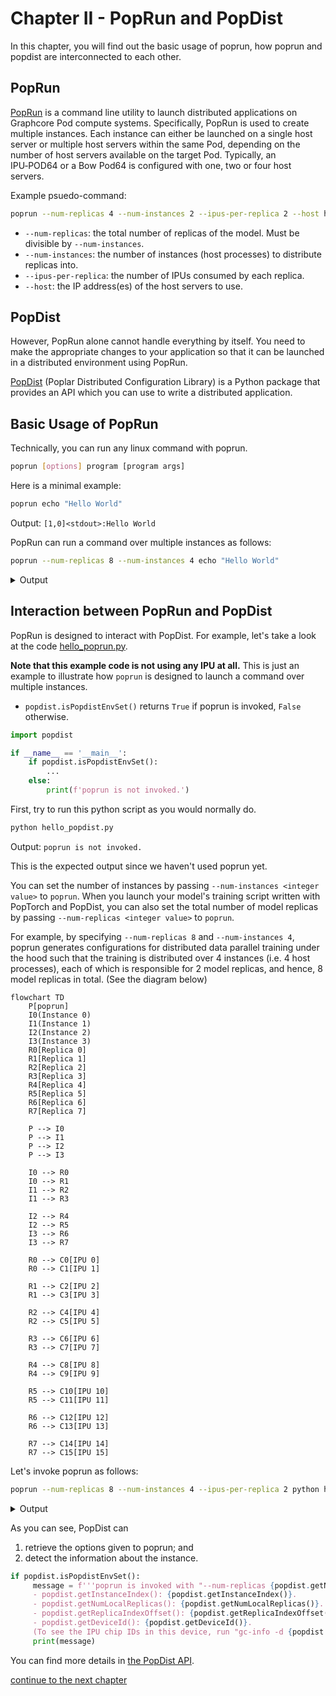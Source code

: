 # Chapter II - PopRun and PopDist
In this chapter, you will find out the basic usage of poprun, how poprun and popdist are interconnected to each other.

## PopRun
[PopRun](https://docs.graphcore.ai/projects/poprun-user-guide/en/latest/introduction.html#introduction) is a command line utility to launch distributed applications on Graphcore Pod compute systems.
Specifically, PopRun is used to create multiple instances.
Each instance can either be launched on a single host server or multiple host servers within the same Pod,
depending on the number of host servers available on the target Pod. Typically, an IPU‑POD64 or a Bow Pod64
is configured with one, two or four host servers.

Example psuedo-command:
```bash
poprun --num-replicas 4 --num-instances 2 --ipus-per-replica 2 --host host1,host2 python main.py ...
```

* `--num-replicas`: the total number of replicas of the model. Must be divisible by `--num-instances`.
* `--num-instances`: the number of instances (host processes) to distribute replicas into.
* `--ipus-per-replica`: the number of IPUs consumed by each replica.
* `--host`: the IP address(es) of the host servers to use.

## PopDist
However, PopRun alone cannot handle everything by itself.
You need to make the appropriate changes to your application so that it can be launched in a distributed environment using PopRun.

[PopDist](https://docs.graphcore.ai/projects/poprun-user-guide/en/latest/configuration.html#poplar-distributed-configuration-library-popdist)
(Poplar Distributed Configuration Library) is a Python package that provides an API which you can use to write a distributed application.


## Basic Usage of PopRun
Technically, you can run any linux command with poprun.
```bash
poprun [options] program [program args]
```
Here is a minimal example:
```bash
poprun echo "Hello World"
```
Output: `[1,0]<stdout>:Hello World`

PopRun can run a command over multiple instances as follows:

```bash
poprun --num-replicas 8 --num-instances 4 echo "Hello World"
```

<details><summary>Output</summary><p>

```
[1,0]<stdout>:Hello World
[1,1]<stdout>:Hello World
[1,2]<stdout>:Hello World
[1,3]<stdout>:Hello World
```

</p></details>


## Interaction between PopRun and PopDist
PopRun is designed to interact with PopDist.
For example, let's take a look at the code [hello_poprun.py](hello_poprun.py).

**Note that this example code is not using any IPU at all.** This is just an example to illustrate 
how `poprun` is designed to launch a command over multiple instances. 

* `popdist.isPopdistEnvSet()` returns `True` if poprun is invoked, `False` otherwise.
```python
import popdist

if __name__ == '__main__':
    if popdist.isPopdistEnvSet():
        ...
    else:
        print(f'poprun is not invoked.')
```

First, try to run this python script as you would normally do.
```bash
python hello_popdist.py
```
Output: `poprun is not invoked.`

This is the expected output since we haven't used poprun yet.

You can set the number of instances by passing `--num-instances <integer value>` to `poprun`.
When you launch your model's training script written with PopTorch and PopDist, you can also
set the total number of model replicas by passing `--num-replicas <integer value>` to `poprun`.

For example, by specifying `--num-replicas 8` and `--num-instances 4`, poprun generates configurations for
distributed data parallel training under the hood such that the training is distributed over 4 instances (i.e. 4 host processes),
each of which is responsible for 2 model replicas, and hence, 8 model replicas in total. (See the diagram below)

```mermaid
flowchart TD
    P[poprun]
    I0(Instance 0)
    I1(Instance 1)
    I2(Instance 2)
    I3(Instance 3)
    R0[Replica 0]
    R1[Replica 1]
    R2[Replica 2]
    R3[Replica 3]
    R4[Replica 4]
    R5[Replica 5]
    R6[Replica 6]
    R7[Replica 7]
    
    P --> I0
    P --> I1
    P --> I2
    P --> I3

    I0 --> R0
    I0 --> R1
    I1 --> R2
    I1 --> R3

    I2 --> R4
    I2 --> R5
    I3 --> R6
    I3 --> R7

    R0 --> C0[IPU 0]
    R0 --> C1[IPU 1]

    R1 --> C2[IPU 2]
    R1 --> C3[IPU 3]

    R2 --> C4[IPU 4]
    R2 --> C5[IPU 5]

    R3 --> C6[IPU 6]
    R3 --> C7[IPU 7]

    R4 --> C8[IPU 8]
    R4 --> C9[IPU 9]

    R5 --> C10[IPU 10]
    R5 --> C11[IPU 11]

    R6 --> C12[IPU 12]
    R6 --> C13[IPU 13]

    R7 --> C14[IPU 14]
    R7 --> C15[IPU 15]
```

Let's invoke poprun as follows:
```bash
poprun --num-replicas 8 --num-instances 4 --ipus-per-replica 2 python hello_poprun.py
```

<details><summary>Output</summary>
<p>

``` 
[1,3]<stdout>:poprun is invoked with "--num-replicas 8", "--num-instances 4" and "--ipus-per-replica 2".
[1,3]<stdout>:        - This message is generated from instance with index 3.
[1,3]<stdout>:        - The number of local replicas for this instance is 2.
[1,3]<stdout>:        - The first replica index associated with this instance is 6.
[1,3]<stdout>:        - The device ID for this instance is 27.
[1,3]<stdout>:        (To see the IPU chip IDs in this device, run "gc-info -d 27 --chip-id")
[1,1]<stdout>:poprun is invoked with "--num-replicas 8", "--num-instances 4" and "--ipus-per-replica 2".
[1,1]<stdout>:        - This message is generated from instance with index 1.
[1,1]<stdout>:        - The number of local replicas for this instance is 2.
[1,1]<stdout>:        - The first replica index associated with this instance is 2.
[1,1]<stdout>:        - The device ID for this instance is 25.
[1,1]<stdout>:        (To see the IPU chip IDs in this device, run "gc-info -d 25 --chip-id")
[1,0]<stdout>:poprun is invoked with "--num-replicas 8", "--num-instances 4" and "--ipus-per-replica 2".
[1,0]<stdout>:        - This message is generated from instance with index 0.
[1,0]<stdout>:        - The number of local replicas for this instance is 2.
[1,0]<stdout>:        - The first replica index associated with this instance is 0.
[1,0]<stdout>:        - The device ID for this instance is 24.
[1,0]<stdout>:        (To see the IPU chip IDs in this device, run "gc-info -d 24 --chip-id")
[1,2]<stdout>:poprun is invoked with "--num-replicas 8", "--num-instances 4" and "--ipus-per-replica 2".
[1,2]<stdout>:        - This message is generated from instance with index 2.
[1,2]<stdout>:        - The number of local replicas for this instance is 2.
[1,2]<stdout>:        - The first replica index associated with this instance is 4.
[1,2]<stdout>:        - The device ID for this instance is 26.
[1,2]<stdout>:        (To see the IPU chip IDs in this device, run "gc-info -d 26 --chip-id")
```

</p>
</details>

As you can see, PopDist can
1. retrieve the options given to poprun; and
2. detect the information about the instance.

```python
if popdist.isPopdistEnvSet():
     message = f'''poprun is invoked with "--num-replicas {popdist.getNumTotalReplicas()}", "--num-instances {popdist.getNumInstances()}" and "--ipus-per-replica {popdist.getNumIpusPerReplica()}".
     - popdist.getInstanceIndex(): {popdist.getInstanceIndex()}.
     - popdist.getNumLocalReplicas(): {popdist.getNumLocalReplicas()}.
     - popdist.getReplicaIndexOffset(): {popdist.getReplicaIndexOffset()}.
     - popdist.getDeviceId(): {popdist.getDeviceId()}.
     (To see the IPU chip IDs in this device, run "gc-info -d {popdist.getDeviceId()} --chip-id")'''
     print(message)
```

You can find more details in
[the PopDist API](https://docs.graphcore.ai/projects/poprun-user-guide/en/latest/configuration.html#the-popdist-api).

[continue to the next chapter](../3.%20Reduction%20with%20Horovod)
